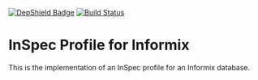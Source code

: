 [![DepShield Badge](https://depshield.sonatype.org/badges/SpokeyWheeler/inspec-informix/depshield.svg)](https://depshield.github.io)
[![Build Status](https://travis-ci.com/SpokeyWheeler/inspec-informix.svg?branch=master)](https://travis-ci.com/SpokeyWheeler/inspec-informix)

# InSpec Profile for Informix

This is the implementation of an InSpec profile for an Informix database.
